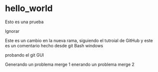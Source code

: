 # hello_world
Esto es una prueba

Ignorar

Este es un cambio en la nueva rama, siguiendo el tutroial de GitHub
 y este es un comentario hecho desde git Bash windows

probando el git GUI

Generando un problema merge 1
enerando un problema merge 2
